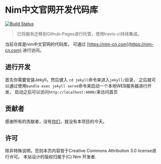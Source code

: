 # Nim中文官网开发代码库

[![Build Status](https://travis-ci.com/nim-lang-cn/website.svg?branch=master)](https://travis-ci.com/nim-lang-cn/website)

> 已将服务迁移到Github-Pages进行托管，使用travis-ci持续集成。

当前仓库是nim中文官网的代码库，
可通过 [https://nim-cn.com](https://nim-cn.com) 进行访问。


## 进行开发

首先你需要安装Jekyll，然后键入 ``cd jekyll``命令来进入`jekyll/`目录， 
之后就可以通过使用`bundle exec jekyll serve`命令来启动一个本地WEB服务器进行开发， 
启动之后可以访问`http://localhost:4000/`来访问首页

## 贡献者

感谢所有的贡献者，没有[你们](https://github.com/nim-lang-cn/website/graphs/contributors)，就没有本项目的今天。


## 许可

除非特殊说明，否则本页内容皆于Creative Commons Attribution 3.0 license进行许可。
本站设计的版权归属于(C) Nim 开发者.
